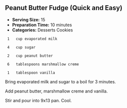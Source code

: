 ## Peanut Butter Fudge (Quick and Easy)

* **Serving Size:** 15
* **Preparation Time:** 10 minutes
* **Categories:** Desserts Cookies

```
 1   cup evaporated milk

 4   cup sugar

 2   cup peanut butter

 6   tablespoons marshmallow creme

 1   tablespoon vanilla
```

Bring evaporated milk and sugar to a boil for 3 minutes.

Add peanut butter, marshmallow creme and vanilla.

Stir and pour into 9x13 pan. Cool.
